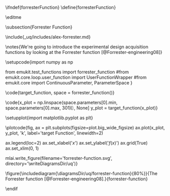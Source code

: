 \ifndef{forresterFunction}
\define{forresterFunction}

\editme

\subsection{Forrester Function}

\include{_uq/includes/alex-forrester.md}

\notes{We're going to introduce the experimental design acquisition functions by looking at the Forrester function [@Forrester-engineering08]}

\setupcode{import numpy as np

from emukit.test_functions import forrester_function
#from emukit.core.loop.user_function import UserFunctionWrapper
#from emukit.core import ContinuousParameter, ParameterSpace
}


\code{target_function, space = forrester_function()}

\code{x_plot = np.linspace(space.parameters[0].min, space.parameters[0].max, 301)[:, None]
y_plot = target_function(x_plot)}

\setupplot{import matplotlib.pyplot as plt}

\plotcode{fig, ax = plt.subplots(figsize=plot.big_wide_figsize)
ax.plot(x_plot, y_plot, 'k', label='target Function', linewidth=2)

ax.legend(loc=2)
ax.set_xlabel('$x$')
ax.set_ylabel('$f(x)$')
ax.grid(True)
ax.set_xlim(0, 1)

mlai.write_figure(filename='forrester-function.svg', directory='\writeDiagramsDir/uq')}

\figure{\includediagram{\diagramsDir/uq/forrester-function}{80%}}{The Forrester function [@Forrester-engineering08].}{forrester-function}

\endif
